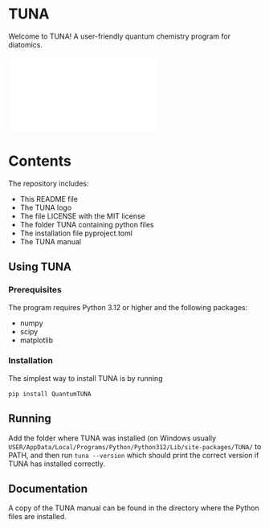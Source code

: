 # TUNA

Welcome to TUNA! A user-friendly quantum chemistry program for diatomics.

![Alt text](TUNA_logo.pdf "")

# Contents

The repository includes:

* This README file
* The TUNA logo
* The file LICENSE with the MIT license
* The folder TUNA containing python files
* The installation file pyproject.toml
* The TUNA manual

## Using TUNA
### Prerequisites
The program requires Python 3.12 or higher and the following packages:

* numpy
* scipy
* matplotlib

### Installation

The simplest way to install TUNA is by running

```
pip install QuantumTUNA
```

## Running

Add the folder where TUNA was installed (on Windows usually ```USER/AppData/Local/Programs/Python/Python312/Lib/site-packages/TUNA/``` to PATH, and then run ```tuna --version``` which should print the correct version if TUNA has installed correctly.

## Documentation

A copy of the TUNA manual can be found in the directory where the Python files are installed.
